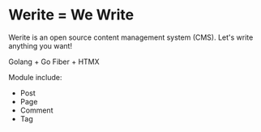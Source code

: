 # Werite = We Write

Werite is an open source content management system (CMS). Let's write anything you want!

Golang + Go Fiber + HTMX

Module include: 

- Post
- Page
- Comment
- Tag
